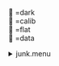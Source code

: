 &#x1F4D9; =dark  
                &#x1F4D5; =calib  
                &#x1F4D8; =flat  
                &#x1F4D7; =data <details><summary>junk.menu</summary><blockquote><pre><details><summary>all_wavelength_coronal_flat.cbk</summary><blockquote><pre><details><summary>setupFlat.rcp</summary><blockquote><pre> diffuser	in 
 cover	out 
 occ	out 
 shut	out 
 calib	out 
 Integration:0.00 minutes.  Hardware:1.00 minutes. total:1.00 minutes  </pre></blockquote></details><details><summary>setupDark.rcp</summary><blockquote><pre> shut	in 
 Integration:0.00 minutes.  Hardware:0.00 minutes. total:0.00 minutes  </pre></blockquote></details><details><summary>&#x1F4D9; dark_01wave_1beam_16sums_10rep_BOTH.rcp</summary><blockquote><pre> shut	in 
&#x1F4D9;  data	rcam	both	656.28	16 
&#x1F4D9;  data	rcam	both	656.28	16 
&#x1F4D9;  data	rcam	both	656.28	16 
&#x1F4D9;  data	rcam	both	656.28	16 
&#x1F4D9;  data	rcam	both	656.28	16 
&#x1F4D9;  data	rcam	both	656.28	16 
&#x1F4D9;  data	rcam	both	656.28	16 
&#x1F4D9;  data	rcam	both	656.28	16 
&#x1F4D9;  data	rcam	both	656.28	16 
&#x1F4D9;  data	rcam	both	656.28	16 
 Integration:0.90 minutes.  Hardware:0.00 minutes. total:0.90 minutes  </pre></blockquote></details><details><summary>setupFlat.rcp</summary><blockquote><pre> diffuser	in 
 cover	out 
 occ	out 
 shut	out 
 calib	out 
 Integration:0.00 minutes.  Hardware:0.00 minutes. total:0.00 minutes  </pre></blockquote></details><details><summary>637_FW.rcp</summary><blockquote><pre> prefilterrange	637 
 Integration:0.00 minutes.  Hardware:0.42 minutes. total:0.42 minutes  </pre></blockquote></details><details><summary>&#x1F4D8; 637_03wave_2beam_16sums_4rep_BOTH.rcp</summary><blockquote><pre>&#x1F4D8;  data	rcam	both	637.35	16 
&#x1F4D8;  data	rcam	both	637.40	16 
&#x1F4D8;  data	rcam	both	637.45	16 
&#x1F4D8;  data	tcam	both	637.35	16 
&#x1F4D8;  data	tcam	both	637.40	16 
&#x1F4D8;  data	tcam	both	637.45	16 
&#x1F4D8;  data	rcam	both	637.35	16 
&#x1F4D8;  data	rcam	both	637.40	16 
&#x1F4D8;  data	rcam	both	637.45	16 
&#x1F4D8;  data	tcam	both	637.35	16 
&#x1F4D8;  data	tcam	both	637.40	16 
&#x1F4D8;  data	tcam	both	637.45	16 
&#x1F4D8;  data	rcam	both	637.35	16 
&#x1F4D8;  data	rcam	both	637.40	16 
&#x1F4D8;  data	rcam	both	637.45	16 
&#x1F4D8;  data	tcam	both	637.35	16 
&#x1F4D8;  data	tcam	both	637.40	16 
&#x1F4D8;  data	tcam	both	637.45	16 
&#x1F4D8;  data	rcam	both	637.35	16 
&#x1F4D8;  data	rcam	both	637.40	16 
&#x1F4D8;  data	rcam	both	637.45	16 
&#x1F4D8;  data	tcam	both	637.35	16 
&#x1F4D8;  data	tcam	both	637.40	16 
&#x1F4D8;  data	tcam	both	637.45	16 
 Integration:2.17 minutes.  Hardware:0.00 minutes. total:2.17 minutes  </pre></blockquote></details><details><summary>670_FW.rcp</summary><blockquote><pre> prefilterrange	670 
 Integration:0.00 minutes.  Hardware:0.42 minutes. total:0.42 minutes  </pre></blockquote></details><details><summary>&#x1F4D8; 670_03wave_2beam_16sums_4rep_BOTH.rcp</summary><blockquote><pre>&#x1F4D8;  data	rcam	both	670.11	16 
&#x1F4D8;  data	rcam	both	670.16	16 
&#x1F4D8;  data	rcam	both	670.21	16 
&#x1F4D8;  data	tcam	both	670.11	16 
&#x1F4D8;  data	tcam	both	670.16	16 
&#x1F4D8;  data	tcam	both	670.21	16 
&#x1F4D8;  data	rcam	both	670.11	16 
&#x1F4D8;  data	rcam	both	670.16	16 
&#x1F4D8;  data	rcam	both	670.21	16 
&#x1F4D8;  data	tcam	both	670.11	16 
&#x1F4D8;  data	tcam	both	670.16	16 
&#x1F4D8;  data	tcam	both	670.21	16 
&#x1F4D8;  data	rcam	both	670.11	16 
&#x1F4D8;  data	rcam	both	670.16	16 
&#x1F4D8;  data	rcam	both	670.21	16 
&#x1F4D8;  data	tcam	both	670.11	16 
&#x1F4D8;  data	tcam	both	670.16	16 
&#x1F4D8;  data	tcam	both	670.21	16 
&#x1F4D8;  data	rcam	both	670.11	16 
&#x1F4D8;  data	rcam	both	670.16	16 
&#x1F4D8;  data	rcam	both	670.21	16 
&#x1F4D8;  data	tcam	both	670.11	16 
&#x1F4D8;  data	tcam	both	670.16	16 
&#x1F4D8;  data	tcam	both	670.21	16 
 Integration:2.17 minutes.  Hardware:0.00 minutes. total:2.17 minutes  </pre></blockquote></details><details><summary>706_FW.rcp</summary><blockquote><pre> prefilterrange	706 
 Integration:0.00 minutes.  Hardware:0.42 minutes. total:0.42 minutes  </pre></blockquote></details><details><summary>&#x1F4D8; 706_03wave_2beam_16sums_4rep_BLUE.rcp</summary><blockquote><pre>&#x1F4D8;  data	rcam	blue	706.13	16 
&#x1F4D8;  data	rcam	blue	706.20	16 
&#x1F4D8;  data	rcam	blue	706.27	16 
&#x1F4D8;  data	tcam	blue	706.13	16 
&#x1F4D8;  data	tcam	blue	706.20	16 
&#x1F4D8;  data	tcam	blue	706.27	16 
&#x1F4D8;  data	rcam	blue	706.13	16 
&#x1F4D8;  data	rcam	blue	706.20	16 
&#x1F4D8;  data	rcam	blue	706.27	16 
&#x1F4D8;  data	tcam	blue	706.13	16 
&#x1F4D8;  data	tcam	blue	706.20	16 
&#x1F4D8;  data	tcam	blue	706.27	16 
&#x1F4D8;  data	rcam	blue	706.13	16 
&#x1F4D8;  data	rcam	blue	706.20	16 
&#x1F4D8;  data	rcam	blue	706.27	16 
&#x1F4D8;  data	tcam	blue	706.13	16 
&#x1F4D8;  data	tcam	blue	706.20	16 
&#x1F4D8;  data	tcam	blue	706.27	16 
&#x1F4D8;  data	rcam	blue	706.13	16 
&#x1F4D8;  data	rcam	blue	706.20	16 
&#x1F4D8;  data	rcam	blue	706.27	16 
&#x1F4D8;  data	tcam	blue	706.13	16 
&#x1F4D8;  data	tcam	blue	706.20	16 
&#x1F4D8;  data	tcam	blue	706.27	16 
 Integration:2.17 minutes.  Hardware:0.00 minutes. total:2.17 minutes  </pre></blockquote></details><details><summary>761_FW.rcp</summary><blockquote><pre> prefilterrange	761 
 Integration:0.00 minutes.  Hardware:0.42 minutes. total:0.42 minutes  </pre></blockquote></details><details><summary>&#x1F4D8; 761_03wave_2beam_16sums_4rep_BOTH.rcp</summary><blockquote><pre>&#x1F4D8;  data	rcam	both	761.04	16 
&#x1F4D8;  data	rcam	both	761.10	16 
&#x1F4D8;  data	rcam	both	761.16	16 
&#x1F4D8;  data	tcam	both	761.04	16 
&#x1F4D8;  data	tcam	both	761.10	16 
&#x1F4D8;  data	tcam	both	761.16	16 
&#x1F4D8;  data	rcam	both	761.04	16 
&#x1F4D8;  data	rcam	both	761.10	16 
&#x1F4D8;  data	rcam	both	761.16	16 
&#x1F4D8;  data	tcam	both	761.04	16 
&#x1F4D8;  data	tcam	both	761.10	16 
&#x1F4D8;  data	tcam	both	761.16	16 
&#x1F4D8;  data	rcam	both	761.04	16 
&#x1F4D8;  data	rcam	both	761.10	16 
&#x1F4D8;  data	rcam	both	761.16	16 
&#x1F4D8;  data	tcam	both	761.04	16 
&#x1F4D8;  data	tcam	both	761.10	16 
&#x1F4D8;  data	tcam	both	761.16	16 
&#x1F4D8;  data	rcam	both	761.04	16 
&#x1F4D8;  data	rcam	both	761.10	16 
&#x1F4D8;  data	rcam	both	761.16	16 
&#x1F4D8;  data	tcam	both	761.04	16 
&#x1F4D8;  data	tcam	both	761.10	16 
&#x1F4D8;  data	tcam	both	761.16	16 
 Integration:2.17 minutes.  Hardware:0.00 minutes. total:2.17 minutes  </pre></blockquote></details><details><summary>789_FW.rcp</summary><blockquote><pre> prefilterrange	789 
 Integration:0.00 minutes.  Hardware:0.42 minutes. total:0.42 minutes  </pre></blockquote></details><details><summary>&#x1F4D8; 789_03wave_2beam_16sums_4rep_BOTH.rcp</summary><blockquote><pre>&#x1F4D8;  data	rcam	both	789.33	16 
&#x1F4D8;  data	rcam	both	789.40	16 
&#x1F4D8;  data	rcam	both	789.47	16 
&#x1F4D8;  data	tcam	both	789.33	16 
&#x1F4D8;  data	tcam	both	789.40	16 
&#x1F4D8;  data	tcam	both	789.47	16 
&#x1F4D8;  data	rcam	both	789.33	16 
&#x1F4D8;  data	rcam	both	789.40	16 
&#x1F4D8;  data	rcam	both	789.47	16 
&#x1F4D8;  data	tcam	both	789.33	16 
&#x1F4D8;  data	tcam	both	789.40	16 
&#x1F4D8;  data	tcam	both	789.47	16 
&#x1F4D8;  data	rcam	both	789.33	16 
&#x1F4D8;  data	rcam	both	789.40	16 
&#x1F4D8;  data	rcam	both	789.47	16 
&#x1F4D8;  data	tcam	both	789.33	16 
&#x1F4D8;  data	tcam	both	789.40	16 
&#x1F4D8;  data	tcam	both	789.47	16 
&#x1F4D8;  data	rcam	both	789.33	16 
&#x1F4D8;  data	rcam	both	789.40	16 
&#x1F4D8;  data	rcam	both	789.47	16 
&#x1F4D8;  data	tcam	both	789.33	16 
&#x1F4D8;  data	tcam	both	789.40	16 
&#x1F4D8;  data	tcam	both	789.47	16 
 Integration:2.17 minutes.  Hardware:0.00 minutes. total:2.17 minutes  </pre></blockquote></details><details><summary>802_FW.rcp</summary><blockquote><pre> prefilterrange	802 
 Integration:0.00 minutes.  Hardware:0.42 minutes. total:0.42 minutes  </pre></blockquote></details><details><summary>&#x1F4D8; 802_03wave_2beam_16sums_4rep_BOTH.rcp</summary><blockquote><pre>&#x1F4D8;  data	rcam	both	802.35	16 
&#x1F4D8;  data	rcam	both	802.41	16 
&#x1F4D8;  data	rcam	both	802.47	16 
&#x1F4D8;  data	tcam	both	802.35	16 
&#x1F4D8;  data	tcam	both	802.41	16 
&#x1F4D8;  data	tcam	both	802.47	16 
&#x1F4D8;  data	rcam	both	802.35	16 
&#x1F4D8;  data	rcam	both	802.41	16 
&#x1F4D8;  data	rcam	both	802.47	16 
&#x1F4D8;  data	tcam	both	802.35	16 
&#x1F4D8;  data	tcam	both	802.41	16 
&#x1F4D8;  data	tcam	both	802.47	16 
&#x1F4D8;  data	rcam	both	802.35	16 
&#x1F4D8;  data	rcam	both	802.41	16 
&#x1F4D8;  data	rcam	both	802.47	16 
&#x1F4D8;  data	tcam	both	802.35	16 
&#x1F4D8;  data	tcam	both	802.41	16 
&#x1F4D8;  data	tcam	both	802.47	16 
&#x1F4D8;  data	rcam	both	802.35	16 
&#x1F4D8;  data	rcam	both	802.41	16 
&#x1F4D8;  data	rcam	both	802.47	16 
&#x1F4D8;  data	tcam	both	802.35	16 
&#x1F4D8;  data	tcam	both	802.41	16 
&#x1F4D8;  data	tcam	both	802.47	16 
 Integration:2.17 minutes.  Hardware:0.00 minutes. total:2.17 minutes  </pre></blockquote></details><details><summary>991_FW.rcp</summary><blockquote><pre> prefilterrange	991 
 Integration:0.00 minutes.  Hardware:0.42 minutes. total:0.42 minutes  </pre></blockquote></details><details><summary>&#x1F4D8; 991_03wave_2beam_16sums_4rep_BOTH.rcp</summary><blockquote><pre>&#x1F4D8;  data	rcam	both	991.17	16 
&#x1F4D8;  data	rcam	both	991.26	16 
&#x1F4D8;  data	rcam	both	991.35	16 
&#x1F4D8;  data	tcam	both	991.17	16 
&#x1F4D8;  data	tcam	both	991.26	16 
&#x1F4D8;  data	tcam	both	991.35	16 
&#x1F4D8;  data	rcam	both	991.17	16 
&#x1F4D8;  data	rcam	both	991.26	16 
&#x1F4D8;  data	rcam	both	991.35	16 
&#x1F4D8;  data	tcam	both	991.17	16 
&#x1F4D8;  data	tcam	both	991.26	16 
&#x1F4D8;  data	tcam	both	991.35	16 
&#x1F4D8;  data	rcam	both	991.17	16 
&#x1F4D8;  data	rcam	both	991.26	16 
&#x1F4D8;  data	rcam	both	991.35	16 
&#x1F4D8;  data	tcam	both	991.17	16 
&#x1F4D8;  data	tcam	both	991.26	16 
&#x1F4D8;  data	tcam	both	991.35	16 
&#x1F4D8;  data	rcam	both	991.17	16 
&#x1F4D8;  data	rcam	both	991.26	16 
&#x1F4D8;  data	rcam	both	991.35	16 
&#x1F4D8;  data	tcam	both	991.17	16 
&#x1F4D8;  data	tcam	both	991.26	16 
&#x1F4D8;  data	tcam	both	991.35	16 
 Integration:2.17 minutes.  Hardware:0.00 minutes. total:2.17 minutes  </pre></blockquote></details><details><summary>1074_FW.rcp</summary><blockquote><pre> prefilterrange	1074 
 Integration:0.00 minutes.  Hardware:0.42 minutes. total:0.42 minutes  </pre></blockquote></details><details><summary>&#x1F4D8; 1074_03wave_2beam_16sums_4rep_BOTH.rcp</summary><blockquote><pre>&#x1F4D8;  data	rcam	both	1074.59	16 
&#x1F4D8;  data	rcam	both	1074.70	16 
&#x1F4D8;  data	rcam	both	1074.81	16 
&#x1F4D8;  data	tcam	both	1074.59	16 
&#x1F4D8;  data	tcam	both	1074.70	16 
&#x1F4D8;  data	tcam	both	1074.81	16 
&#x1F4D8;  data	rcam	both	1074.59	16 
&#x1F4D8;  data	rcam	both	1074.70	16 
&#x1F4D8;  data	rcam	both	1074.81	16 
&#x1F4D8;  data	tcam	both	1074.59	16 
&#x1F4D8;  data	tcam	both	1074.70	16 
&#x1F4D8;  data	tcam	both	1074.81	16 
&#x1F4D8;  data	rcam	both	1074.59	16 
&#x1F4D8;  data	rcam	both	1074.70	16 
&#x1F4D8;  data	rcam	both	1074.81	16 
&#x1F4D8;  data	tcam	both	1074.59	16 
&#x1F4D8;  data	tcam	both	1074.70	16 
&#x1F4D8;  data	tcam	both	1074.81	16 
&#x1F4D8;  data	rcam	both	1074.59	16 
&#x1F4D8;  data	rcam	both	1074.70	16 
&#x1F4D8;  data	rcam	both	1074.81	16 
&#x1F4D8;  data	tcam	both	1074.59	16 
&#x1F4D8;  data	tcam	both	1074.70	16 
&#x1F4D8;  data	tcam	both	1074.81	16 
 Integration:2.17 minutes.  Hardware:0.00 minutes. total:2.17 minutes  </pre></blockquote></details><details><summary>1079_FW.rcp</summary><blockquote><pre> prefilterrange	1079 
 Integration:0.00 minutes.  Hardware:0.42 minutes. total:0.42 minutes  </pre></blockquote></details><details><summary>&#x1F4D8; 1079_03wave_2beam_16sums_4rep_BOTH.rcp</summary><blockquote><pre>&#x1F4D8;  data	rcam	both	1079.69	16 
&#x1F4D8;  data	rcam	both	1079.80	16 
&#x1F4D8;  data	rcam	both	1079.91	16 
&#x1F4D8;  data	tcam	both	1079.69	16 
&#x1F4D8;  data	tcam	both	1079.80	16 
&#x1F4D8;  data	tcam	both	1079.91	16 
&#x1F4D8;  data	rcam	both	1079.69	16 
&#x1F4D8;  data	rcam	both	1079.80	16 
&#x1F4D8;  data	rcam	both	1079.91	16 
&#x1F4D8;  data	tcam	both	1079.69	16 
&#x1F4D8;  data	tcam	both	1079.80	16 
&#x1F4D8;  data	tcam	both	1079.91	16 
&#x1F4D8;  data	rcam	both	1079.69	16 
&#x1F4D8;  data	rcam	both	1079.80	16 
&#x1F4D8;  data	rcam	both	1079.91	16 
&#x1F4D8;  data	tcam	both	1079.69	16 
&#x1F4D8;  data	tcam	both	1079.80	16 
&#x1F4D8;  data	tcam	both	1079.91	16 
&#x1F4D8;  data	rcam	both	1079.69	16 
&#x1F4D8;  data	rcam	both	1079.80	16 
&#x1F4D8;  data	rcam	both	1079.91	16 
&#x1F4D8;  data	tcam	both	1079.69	16 
&#x1F4D8;  data	tcam	both	1079.80	16 
&#x1F4D8;  data	tcam	both	1079.91	16 
 Integration:2.17 minutes.  Hardware:0.00 minutes. total:2.17 minutes  </pre></blockquote></details><details><summary>setupDark.rcp</summary><blockquote><pre> shut	in 
 Integration:0.00 minutes.  Hardware:0.00 minutes. total:0.00 minutes  </pre></blockquote></details> Integration:20.42 minutes.  Hardware:4.75 minutes. total:25.17 minutes  </pre></blockquote></details></pre></blockquote></details>